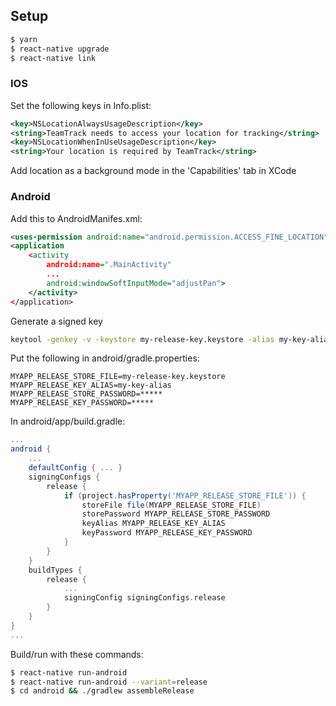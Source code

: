 ## Setup

```bash
$ yarn
$ react-native upgrade
$ react-native link
```

### IOS

Set the following keys in Info.plist:
```xml
<key>NSLocationAlwaysUsageDescription</key>
<string>TeamTrack needs to access your location for tracking</string>
<key>NSLocationWhenInUseUsageDescription</key>
<string>Your location is required by TeamTrack</string>
```
Add location as a background mode in the 'Capabilities' tab in XCode


### Android

Add this to AndroidManifes.xml:
```xml
<uses-permission android:name="android.permission.ACCESS_FINE_LOCATION" />
<application
    <activity
        android:name=".MainActivity"
        ...
        android:windowSoftInputMode="adjustPan">
    </activity>
</application>
```

Generate a signed key
```bash
keytool -genkey -v -keystore my-release-key.keystore -alias my-key-alias -keyalg RSA -keysize 2048 -validity 10000
```

Put the following in android/gradle.properties:
```
MYAPP_RELEASE_STORE_FILE=my-release-key.keystore
MYAPP_RELEASE_KEY_ALIAS=my-key-alias
MYAPP_RELEASE_STORE_PASSWORD=*****
MYAPP_RELEASE_KEY_PASSWORD=*****
```

In android/app/build.gradle:
```groovy
...
android {
    ...
    defaultConfig { ... }
    signingConfigs {
        release {
            if (project.hasProperty('MYAPP_RELEASE_STORE_FILE')) {
                storeFile file(MYAPP_RELEASE_STORE_FILE)
                storePassword MYAPP_RELEASE_STORE_PASSWORD
                keyAlias MYAPP_RELEASE_KEY_ALIAS
                keyPassword MYAPP_RELEASE_KEY_PASSWORD
            }
        }
    }
    buildTypes {
        release {
            ...
            signingConfig signingConfigs.release
        }
    }
}
...
```

Build/run with these commands:
```bash
$ react-native run-android
$ react-native run-android --variant=release
$ cd android && ./gradlew assembleRelease
```